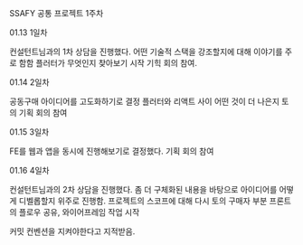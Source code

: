 SSAFY 공통 프로젝트 1주차

01.13 1일차

컨설턴트님과의 1차 상담을 진행했다. 어떤 기술적 스택을 강조할지에 대해 이야기를 주로 함함
플러터가 무엇인지 찾아보기 시작
기힉 회의 참여.

01.14 2일차

공동구매 아이디어를 고도화하기로 결정
플러터와 리액트 사이 어떤 것이 더 나은지 토의
기획 회의 참여

01.15 3일차

FE를 웹과 앱을 동시에 진행해보기로 결정했다.
기획 회의 참여

01.16 4일차

컨설턴트님과의 2차 상담을 진행했다. 좀 더 구체화된 내용을 바탕으로 아이디어를 어떻게 디벨롭할지 위주로 진행함.
프로젝트의 스코프에 대해 다시 토의
구매자 부분 프론트의 플로우 공유, 와이어프레임 작업 시작

커밋 컨벤션을 지켜야한다고 지적받음.